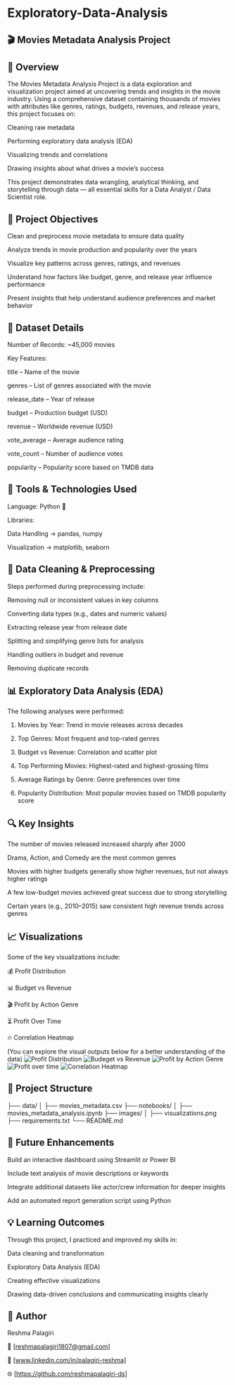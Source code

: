 # Exploratory-Data-Analysis

## 🎬 Movies Metadata Analysis Project

## 📖 Overview

The Movies Metadata Analysis Project is a data exploration and visualization project aimed at uncovering trends and insights in the movie industry.
Using a comprehensive dataset containing thousands of movies with attributes like genres, ratings, budgets, revenues, and release years, this project focuses on:

Cleaning raw metadata

Performing exploratory data analysis (EDA)

Visualizing trends and correlations

Drawing insights about what drives a movie’s success


This project demonstrates data wrangling, analytical thinking, and storytelling through data — all essential skills for a Data Analyst / Data Scientist role.


## 🎯 Project Objectives

Clean and preprocess movie metadata to ensure data quality

Analyze trends in movie production and popularity over the years

Visualize key patterns across genres, ratings, and revenues

Understand how factors like budget, genre, and release year influence performance

Present insights that help understand audience preferences and market behavior


## 🧩 Dataset Details

Number of Records: ~45,000 movies

Key Features:

title – Name of the movie

genres – List of genres associated with the movie

release_date – Year of release

budget – Production budget (USD)

revenue – Worldwide revenue (USD)

vote_average – Average audience rating

vote_count – Number of audience votes

popularity – Popularity score based on TMDB data


## 🧠 Tools & Technologies Used

Language: Python 🐍

Libraries:

Data Handling → pandas, numpy

Visualization → matplotlib, seaborn


## 🧹 Data Cleaning & Preprocessing

Steps performed during preprocessing include:

Removing null or inconsistent values in key columns

Converting data types (e.g., dates and numeric values)

Extracting release year from release date

Splitting and simplifying genre lists for analysis

Handling outliers in budget and revenue

Removing duplicate records


## 📊 Exploratory Data Analysis (EDA)

The following analyses were performed:

1. Movies by Year: Trend in movie releases across decades


2. Top Genres: Most frequent and top-rated genres


3. Budget vs Revenue: Correlation and scatter plot


4. Top Performing Movies: Highest-rated and highest-grossing films


5. Average Ratings by Genre: Genre preferences over time


6. Popularity Distribution: Most popular movies based on TMDB popularity score


## 🔍 Key Insights

The number of movies released increased sharply after 2000

Drama, Action, and Comedy are the most common genres

Movies with higher budgets generally show higher revenues, but not always higher ratings

A few low-budget movies achieved great success due to strong storytelling

Certain years (e.g., 2010–2015) saw consistent high revenue trends across genres


## 📈 Visualizations

Some of the key visualizations include:

💰 Profit Distribution


📊 Budget vs Revenue


🎬 Profit by Action Genre


⏳ Profit Over Time


🔥 Correlation Heatmap


(You can explore the visual outputs below for a better understanding of the data)
![Profit Distribution](https://github.com/reshmapalagiri-ds/Exploratory-Data-Analysis-on-Movies-Metadata/blob/6d7d73f608b668bec493cb8bcf8d14baba53d125/ss%205.png)
![Budeget vs Revenue](https://github.com/reshmapalagiri-ds/Exploratory-Data-Analysis-on-Movies-Metadata/blob/57084871b1576536c0961813b5348ec8050a927a/ss%201.png)
![Profit by Action Genre](https://github.com/reshmapalagiri-ds/Exploratory-Data-Analysis-on-Movies-Metadata/blob/3e20fba665e4dc9f5e2914124573ec67ed5a0e3f/ss%202.png)
![Profit over time](https://github.com/reshmapalagiri-ds/Exploratory-Data-Analysis-on-Movies-Metadata/blob/0308f29e9674288e9792781b8b8a320da7732c23/ss%203.png)
![Correlation Heatmap](https://github.com/reshmapalagiri-ds/Exploratory-Data-Analysis-on-Movies-Metadata/blob/66f15446ad20d8ba689dddaf5f9747526fd6208a/ss%204.png)


## 📁 Project Structure

├── data/
│   ├── movies_metadata.csv
├── notebooks/
│   ├── movies_metadata_analysis.ipynb
├── images/
│   ├── visualizations.png
├── requirements.txt
└── README.md


## 🚀 Future Enhancements

Build an interactive dashboard using Streamlit or Power BI

Include text analysis of movie descriptions or keywords

Integrate additional datasets like actor/crew information for deeper insights

Add an automated report generation script using Python


## 💡 Learning Outcomes

Through this project, I practiced and improved my skills in:

Data cleaning and transformation

Exploratory Data Analysis (EDA)

Creating effective visualizations

Drawing data-driven conclusions and communicating insights clearly


## 👤 Author

Reshma Palagiri

📧 [reshmapalagiri1807@gmail.com]

💼 [www.linkedin.com/in/palagiri-reshma]

🌐 [https://github.com/reshmapalagiri-ds]




